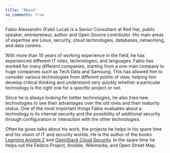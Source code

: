 ```yaml
---
title: "About"
no_comments: true
---
```


Fabio Alessandro (Fale) Locati is a Senior Consultant at Red Hat, public speaker, entrepreneur, author and Open Source contributor.
His main areas of expertise are Linux, security, cloud technologies, databases, networking, and data centres.

With more than 10 years of working experience in the field, he has experienced different IT roles, technologies, and languages.
Fabio has worked for many different companies, starting from a one-man company to huge companies such as Tech Data and Samsung.
This has allowed him to consider various technologies from different points of view, helping him develop critical thinking and understand very quickly whether a particular technology is the right one for a specific project or not.

Since he is always looking for better technologies, he also tries new technologies to see their advantages over the old ones and their maturity status.
One of the most important things Fabio evaluates about a technology is its internal security and the possibility of additional security through configuration or interaction with the other technologies.

Often he gives talks about his work, the projects he helps in his spare time and his vision of IT and security worlds.
He is the author of the books [Learning Anisble 2](https://www.packtpub.com/networking-and-servers/learning-ansible-2-second-edition) and [OpenStack Cloud Security](https://www.packtpub.com/virtualization-and-cloud/openstack-cloud-security/).
In the spare time he helps out the Fedora Project, Ansible, Wikimedia, and Open Street Map.
